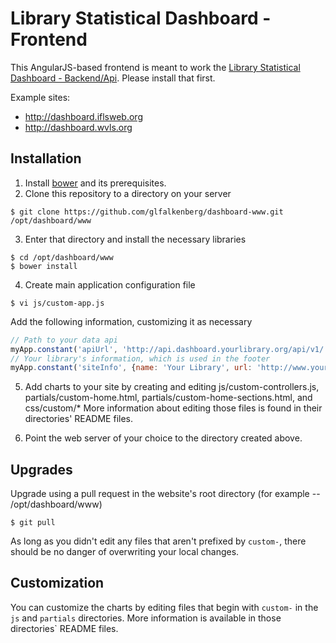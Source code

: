 # Library Statistical Dashboard - Frontend

This AngularJS-based frontend is meant to work the [Library Statistical Dashboard - Backend/Api](https://github.com/glfalkenberg/dashboard-api). Please install that first.

Example sites:
- http://dashboard.iflsweb.org
- http://dashboard.wvls.org

## Installation
1. Install [bower](http://bower.io) and its prerequisites.
2. Clone this repository to a directory on your server 
```Shell
$ git clone https://github.com/glfalkenberg/dashboard-www.git /opt/dashboard/www
```
3. Enter that directory and install the necessary libraries
```Shell
$ cd /opt/dashboard/www
$ bower install
```
4. Create main application configuration file
```Shell
$ vi js/custom-app.js
```
Add the following information, customizing it as necessary
```javascript
// Path to your data api
myApp.constant('apiUrl', 'http://api.dashboard.yourlibrary.org/api/v1/');
// Your library's information, which is used in the footer
myApp.constant('siteInfo', {name: 'Your Library', url: 'http://www.yourlibrary.org'});
```
5. Add charts to your site by creating and editing js/custom-controllers.js, partials/custom-home.html, partials/custom-home-sections.html, and css/custom/*
More information about editing those files is found in their directories' README files.

6. Point the web server of your choice to the directory created above.

## Upgrades
Upgrade using a pull request in the website's root directory (for example -- /opt/dashboard/www)
```Shell
$ git pull
```

As long as you didn't edit any files that aren't prefixed by `custom-`, there should be no danger of overwriting your local changes.

## Customization
You can customize the charts by editing files that begin with `custom-` in the `js` and `partials` directories. More information is available in those directories` README files.